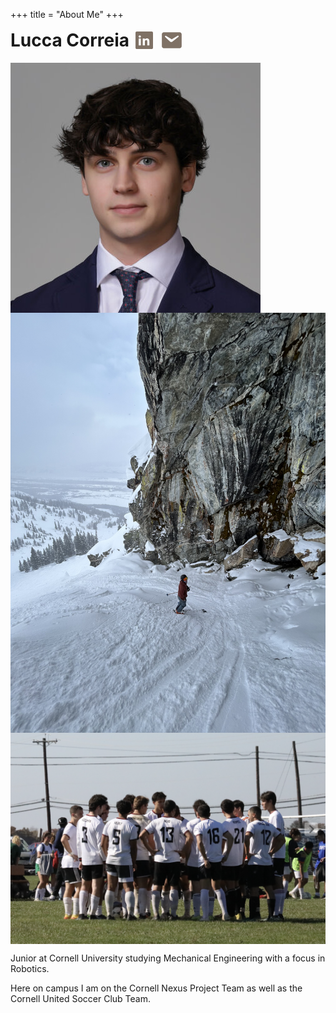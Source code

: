 +++
title = "About Me"
+++

<div style="display: flex; align-items: center;">
  <h1 style="margin: 0;">Lucca Correia</h1>
  
  <a href="https://www.linkedin.com/in/luccaec/" target="_blank" style="margin-left: 10px;">
    <svg xmlns="http://www.w3.org/2000/svg" width="28" height="28" viewBox="0 0 32 32" fill="#7f7165" style="vertical-align: middle;">
      <path d="M29.637 0H2.363C1.057 0 0 1.057 0 2.363v27.274C0 30.944 1.057 32 2.363 32h27.274c1.305 0 2.363-1.056 2.363-2.363V2.363C32 1.057 30.944 0 29.637 0zM9.764 25.452H5.86V12.763h3.904v12.689zM7.812 11.265c-1.186 0-2.147-.951-2.147-2.12 0-1.171.961-2.122 2.147-2.122 1.171 0 2.12.951 2.12 2.122 0 1.169-.949 2.12-2.12 2.12zm17.679 14.187h-3.902v-6.293c0-1.497-.026-3.418-2.074-3.418-2.078 0-2.397 1.617-2.397 3.288v6.423h-3.903v-12.689h3.744v1.728h.05c.522-.981 1.798-2.015 3.698-2.015 3.957 0 4.684 2.604 4.684 5.98v6.996z"/>
    </svg>
  </a>

  <a href="mailto:lec254@cornell.edu" target="_blank" style="margin-left: 10px;">
    <svg xmlns="http://www.w3.org/2000/svg" width="40" height="38" viewBox="0 0 24 24" fill="#7f7165" style="vertical-align: middle;">
      <path d="M20 4H4C2.895 4 2 4.895 2 6v12c0 1.105.895 2 2 2h16c1.105 0 2-.895 2-2V6c0-1.105-.895-2-2-2zm-1.35 4.693l-5.823 4.506a2 2 0 0 1-2.654 0L5.35 8.693a.75.75 0 0 1 .9-1.186L12 11l5.75-3.493a.75.75 0 1 1 .9 1.186z"/>
    </svg>
  </a>
</div>

<br />

<img src="/ProfilePicture.jpg#no-hover#start" alt="Profile Picture" style="display:block;">

<img src="/Jackson.jpeg#no-hover#start" alt="Ski" style="display:block;">

<img src="/TeamPic.png#no-hover#start" alt="Team Picture" style="display:block;">

<div style="clear: both;"></div> <!-- This ensures content below the images is cleared of float or flex constraints. -->

<p>Junior at Cornell University studying Mechanical Engineering with a focus in Robotics.</p>

<p>Here on campus I am on the Cornell Nexus Project Team as well as the Cornell United Soccer Club Team.</p>
